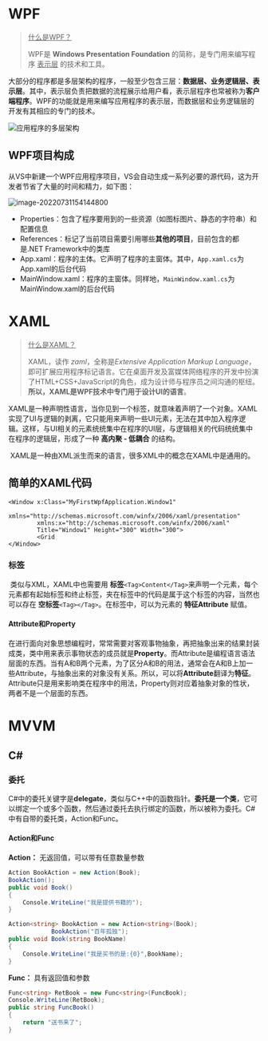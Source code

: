 # WPF

> <u>什么是WPF？</u>
>
> WPF是 **Windows Presentation Foundation** 的简称，是专门用来编写程序 <u>表示层</u> 的技术和工具。

​		大部分的程序都是多层架构的程序，一般至少包含三层：**数据层、业务逻辑层、表示层**。其中，表示层负责把数据的流程展示给用户看，表示层程序也常被称为**客户端程序**。WPF的功能就是用来编写应用程序的表示层，而数据层和业务逻辑层的开发有其相应的专门的技术。

![应用程序的多层架构](E:\Practice\记录文档\WPF.assets\应用程序的多层架构.png)



## WPF项目构成

​		从VS中新建一个WPF应用程序项目，VS会自动生成一系列必要的源代码，这为开发者节省了大量的时间和精力，如下图：

![image-20220731154144800](E:\Practice\记录文档\WPF.assets\WPF项目构成.png)

- Properties：包含了程序要用到的一些资源（如图标图片、静态的字符串）和配置信息
- References：标记了当前项目需要引用哪些**其他的项目**，目前包含的都是.NET Framework中的类库
- App.xaml：程序的主体。它声明了程序的主窗体。其中，`App.xaml.cs`为App.xaml的后台代码
- MainWindow.xaml：程序的主窗体。同样地，`MainWindow.xaml.cs`为MainWindow.xaml的后台代码





# XAML

> <u>什么是XAML？</u>
>
> XAML，读作 *zaml*，全称是*Extensive Application Markup Language*，即可扩展应用程序标记语言。它在桌面开发及富媒体网络程序的开发中扮演了HTML+CSS+JavaScript的角色，成为设计师与程序员之间沟通的枢纽。**所以，XAML是WPF技术中专门用于设计UI的语言**。

​		XAML是一种声明性语言，当你见到一个标签，就意味着声明了一个对象。XAML实现了UI与逻辑的剥离，它只能用来声明一些UI元素，无法在其中加入程序逻辑。这样，与UI相关的元素统统集中在程序的UI层，与逻辑相关的代码统统集中在程序的逻辑层，形成了一种 **高内聚 - 低耦合** 的结构。

​		XAML是一种由XML派生而来的语言，很多XML中的概念在XAML中是通用的。



## 简单的XAML代码

```xaml
<Window x:Class="MyFirstWpfApplication.Window1"
        xmlns="http://schemas.microsoft.com/winfx/2006/xaml/presentation"
        xmlns:x="http://schemas.microsoft.com/winfx/2006/xaml"
        Title="Window1" Height="300" Width="300">
    	<Grid
</Window>
```



### 标签

​		类似与XML，XAML中也需要用 **标签**`<Tag>Content</Tag>`来声明一个元素，每个元素都有起始标签和终止标签，夹在标签中的代码是属于这个标签的内容，当然也可以存在 **空标签**`<Tag></Tag>`。在标签中，可以为元素的 **特征Attribute** 赋值。

#### Attribute和Property

​		在进行面向对象思想编程时，常常需要对客观事物抽象，再把抽象出来的结果封装成类，类中用来表示事物状态的成员就是**Property**。而Attribute是编程语言语法层面的东西。当有A和B两个元素，为了区分A和B的用法，通常会在A和B上加一些Attribute，与抽象出来的对象没有关系。所以，可以将**Attribute**翻译为**特征**。Attribute只是用来影响类在程序中的用法，Property则对应着抽象对象的性状，两者不是一个层面的东西。





# MVVM





## C#



### 委托

​		C#中的委托关键字是**delegate**，类似与C++中的函数指针。**委托是一个类**，它可以绑定一个或多个函数，然后通过委托去执行绑定的函数，所以被称为委托。C#中有自带的委托类，Action和Func。



#### Action和Func

**Action：** 无返回值，可以带有任意数量参数

```C#
Action BookAction = new Action(Book);
BookAction();
public void Book()
{
    Console.WriteLine("我是提供书籍的");
}
```

```C#
Action<string> BookAction = new Action<string>(Book);
            BookAction("百年孤独");
public void Book(string BookName)
{
	Console.WriteLine("我是买书的是:{0}",BookName);
}
```

**Func：** 具有返回值和参数

```c#
Func<string> RetBook = new Func<string>(FuncBook);
Console.WriteLine(RetBook);
public string FuncBook()
{
	return "送书来了";
}
```



